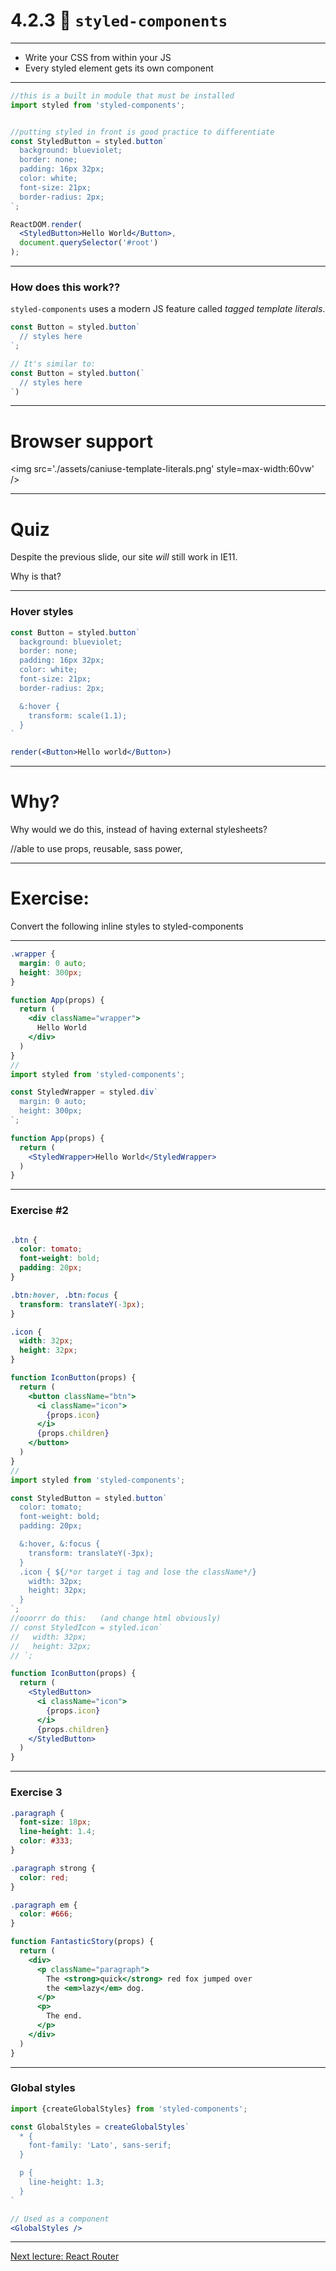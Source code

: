# 4.2.3 💅 `styled-components`

---

- Write your CSS from within your JS
- Every styled element gets its own component

---

```jsx
//this is a built in module that must be installed
import styled from 'styled-components';


//putting styled in front is good practice to differentiate
const StyledButton = styled.button`
  background: blueviolet;
  border: none;
  padding: 16px 32px;
  color: white;
  font-size: 21px;
  border-radius: 2px;
`;

ReactDOM.render(
  <StyledButton>Hello World</Button>,
  document.querySelector('#root')
);
```

---

### How does this work??

`styled-components` uses a modern JS feature called _tagged template literals_.

```js
const Button = styled.button`
  // styles here
`;

// It's similar to:
const Button = styled.button(`
  // styles here
`)
```

---

# Browser support

<img src='./assets/caniuse-template-literals.png' style=max-width:60vw' />

---

# Quiz

Despite the previous slide, our site _will_ still work in IE11.

Why is that?

---

### Hover styles

```jsx live=true
const Button = styled.button`
  background: blueviolet;
  border: none;
  padding: 16px 32px;
  color: white;
  font-size: 21px;
  border-radius: 2px;

  &:hover {
    transform: scale(1.1);
  }
`

render(<Button>Hello world</Button>)
```

---

# Why?

Why would we do this, instead of having external stylesheets?

//able to use props, reusable, sass power,

---

# Exercise:

Convert the following inline styles to styled-components

---

```css
.wrapper {
  margin: 0 auto;
  height: 300px;
}

```


```jsx
function App(props) {
  return (
    <div className="wrapper">
      Hello World
    </div>
  )
}
//
import styled from 'styled-components';

const StyledWrapper = styled.div`
  margin: 0 auto;
  height: 300px;
`;

function App(props) {
  return (
    <StyledWrapper>Hello World</StyledWrapper>
  )
}

```

---

### Exercise #2

```css

.btn {
  color: tomato;
  font-weight: bold;
  padding: 20px;
}

.btn:hover, .btn:focus {
  transform: translateY(-3px);
}

.icon {
  width: 32px;
  height: 32px;
}
```

```jsx
function IconButton(props) {
  return (
    <button className="btn">
      <i className="icon">
        {props.icon}
      </i>
      {props.children}
    </button>
  )
}
//
import styled from 'styled-components';

const StyledButton = styled.button`
  color: tomato;
  font-weight: bold;
  padding: 20px;

  &:hover, &:focus {
    transform: translateY(-3px);
  }
  .icon { ${/*or target i tag and lose the className*/}
    width: 32px;
    height: 32px;
  }
`;
//ooorrr do this:   (and change html obviously)
// const StyledIcon = styled.icon`
//   width: 32px;
//   height: 32px;
// `;

function IconButton(props) {
  return (
    <StyledButton>
      <i className="icon">
        {props.icon}
      </i>
      {props.children}
    </StyledButton>
  )
}
```

---

### Exercise 3


```css
.paragraph {
  font-size: 18px;
  line-height: 1.4;
  color: #333;
}

.paragraph strong {
  color: red;
}

.paragraph em {
  color: #666;
}
```

```jsx
function FantasticStory(props) {
  return (
    <div>
      <p className="paragraph">
        The <strong>quick</strong> red fox jumped over
        the <em>lazy</em> dog.
      </p>
      <p>
        The end.
      </p>
    </div>
  )
}
```

---

### Global styles

```jsx
import {createGlobalStyles} from 'styled-components';

const GlobalStyles = createGlobalStyles`
  * {
    font-family: 'Lato', sans-serif;
  }

  p {
    line-height: 1.3;
  }
`

// Used as a component
<GlobalStyles />
```

---

[Next lecture: React Router](../lecture-4-react-router)